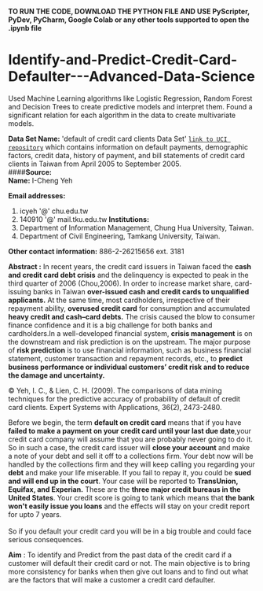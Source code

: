**TO RUN THE CODE, DOWNLOAD THE PYTHON FILE AND USE PyScripter, PyDev, PyCharm, Google Colab or any other tools supported to open the .ipynb file**

# Identify-and-Predict-Credit-Card-Defaulter---Advanced-Data-Science
Used Machine Learning algorithms like Logistic Regression, Random Forest and Decision Trees to create predictive models and interpret them. Found a significant relation for each algorithm in the data to create multivariate models.

**Data Set Name:** 'default of credit card clients Data Set'    [`link to UCI repository`](http://archive.ics.uci.edu/ml/datasets/default+of+credit+card+clients) which contains information on default payments, demographic factors, credit data, history of payment, and bill statements of credit card clients in Taiwan from April 2005 to September 2005.                                                                                      
####**Source:**            
**Name:** I-Cheng Yeh 

**Email addresses:** 
1.   icyeh '@' chu.edu.tw 
2.   140910 '@' mail.tku.edu.tw
**Institutions:** 
1.   Department of Information Management, Chung Hua University, Taiwan.
2.   Department of Civil Engineering, Tamkang University, Taiwan.

**Other contact information:** 886-2-26215656 ext. 3181

**Abstract :** In recent years, the credit card issuers in Taiwan faced the **cash and credit card debt crisis** and the delinquency is expected to peak in the third quarter of 2006 (Chou,2006). In order to increase market share, card-issuing banks in Taiwan **over-issued cash and credit cards to unqualified applicants.** At the same time, most cardholders, irrespective of their repayment ability, **overused credit card** for consumption and accumulated **heavy credit and cash–card debts.** The crisis caused the blow to consumer finance confidence and it is a big challenge for both banks and cardholders.In a well-developed financial system, **crisis management**
is on the downstream and risk prediction is on the
upstream. The major purpose of **risk prediction** is to use
financial information, such as business financial statement,
customer transaction and repayment records, etc., to **predict business performance or individual customers’ credit
risk and to reduce the damage and uncertainty.**

© Yeh, I. C., & Lien, C. H. (2009). The comparisons of data mining techniques for the predictive accuracy of probability of default of credit card clients. Expert Systems with Applications, 36(2), 2473-2480.


Before we begin, the term **default on credit card** means that if you have **failed to make a payment on your credit card until your last due date**,your credit card company will assume that you are probably never going to do it. So in such a case, the credit card issuer will **close your account** and make a note of your debt and sell it off to a collections firm. Your debt now will be handled by the collections firm and they will keep calling you regarding your **debt** and make your life miserable. If you fail to repay it, you could be **sued and will end up in the court**. Your case will be reported to **TransUnion, Equifax, and Experian.** These are the **three major credit bureaus in the United States**. Your credit score is going to tank which means that **the bank won't easily issue you loans** and the effects will stay on your credit report for upto 7 years.                                                                          <br>
<br>                                                                                                                                                           So if you default your credit card you will be in a big trouble and could face serious consequences. 


**Aim** : To identify and Predict from the past data of the credit card if a customer will default their credit card or not. The main objective is to bring more consistency for banks when then give out loans and to find out what are the factors that will make a customer a credit card defaulter.
